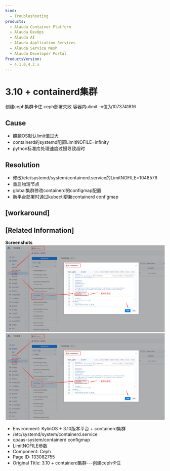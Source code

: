 ```yaml
---
kind:
  - Troubleshooting
products:
  - Alauda Container Platform
  - Alauda DevOps
  - Alauda AI
  - Alauda Application Services
  - Alauda Service Mesh
  - Alauda Developer Portal
ProductsVersion:
  - 4.1.0,4.2.x
---
```

<!-- A type of document that involves encountering a fault, diagnosing it, performing root cause analysis, and providing solutions. -->

# 3.10 + containerd集群

创建ceph集群卡住 ceph部署失败 容器内ulimit -n值为1073741816

## Cause
- 麒麟OS默认limit值过大
- containerd的systemd配置LimitNOFILE=infinity
- python标准库处理速度过慢导致超时

## Resolution
- 修改/etc/systemd/system/containerd.service的LimitNOFILE=1048576
- 重启物理节点
- global集群修改containerd的configmap配置
- 新平台部署时通过kubectl更新containerd configmap

## [workaround]

## [Related Information]
**Screenshots**
**![](assets/3-10-containerdji-qun-chuang-jian-cephqia-zhu/image2022-12-20_17-6-50.png)**
![](assets/3-10-containerdji-qun-chuang-jian-cephqia-zhu/image2022-12-20_17-7-19.png)
- Environment: KylinOS + 3.10版本平台 + containerd集群
- /etc/systemd/system/containerd.service
- cpaas-system/containerd configmap
- LimitNOFILE参数
- Component: Ceph
- Page ID: 133082755
- Original Title: 3.10 + containerd集群---创建ceph卡住
